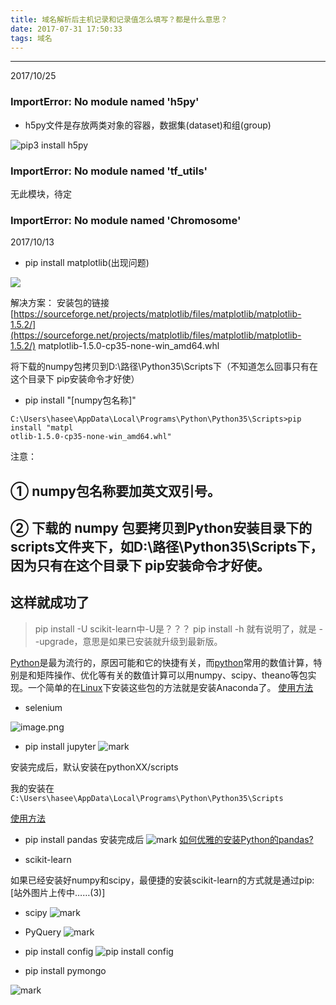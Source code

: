 ```yaml
---
title: 域名解析后主机记录和记录值怎么填写？都是什么意思？
date: 2017-07-31 17:50:33
tags: 域名
---
```




---
2017/10/25
### ImportError: No module named 'h5py'
* h5py文件是存放两类对象的容器，数据集(dataset)和组(group)

![pip3 install h5py](http://upload-images.jianshu.io/upload_images/4340772-357ad3e8d09c9b48.png?imageMogr2/auto-orient/strip%7CimageView2/2/w/1240)

### ImportError: No module named 'tf_utils'
无此模块，待定

### ImportError: No module named 'Chromosome'


2017/10/13
* pip install matplotlib(出现问题)


![](http://upload-images.jianshu.io/upload_images/4340772-467dab3631c6c506.png?imageMogr2/auto-orient/strip%7CimageView2/2/w/1240)

解决方案：
安装包的链接[https://sourceforge.net/projects/matplotlib/files/matplotlib/matplotlib-1.5.2/](https://sourceforge.net/projects/matplotlib/files/matplotlib/matplotlib-1.5.2/)
matplotlib-1.5.0-cp35-none-win_amd64.whl

将下载的numpy包拷贝到D:\路径\Python35\Scripts下（不知道怎么回事只有在这个目录下 pip安装命令才好使） 
* pip install "[numpy包名称]" 
```
C:\Users\hasee\AppData\Local\Programs\Python\Python35\Scripts>pip install "matpl
otlib-1.5.0-cp35-none-win_amd64.whl"

```
注意：
## ① numpy包名称要加英文双引号。 
## ② 下载的 numpy 包要拷贝到Python安装目录下的scripts文件夹下，如D:\路径\Python35\Scripts下，因为只有在这个目录下 pip安装命令才好使。

这样就成功了
---
>pip install -U scikit-learn中-U是？？？
pip install -h 就有说明了，就是 --upgrade，意思是如果已安装就升级到最新版。


[Python](http://lib.csdn.net/base/python)是最为流行的，原因可能和它的快捷有关，而[python](http://lib.csdn.net/base/python)常用的数值计算，特别是和矩阵操作、优化等有关的数值计算可以用numpy、scipy、theano等包实现。一个简单的在[Linux](http://lib.csdn.net/base/linux)下安装这些包的方法就是安装Anaconda了。
[使用方法](http://www.afox.cc/archives/390)

* selenium

![image.png](http://upload-images.jianshu.io/upload_images/4340772-5c8ed11776b196e3.png?imageMogr2/auto-orient/strip%7CimageView2/2/w/1240)


* pip install jupyter
![mark](http://upload-images.jianshu.io/upload_images/4340772-800c8887c1d9a6a0.png?imageMogr2/auto-orient/strip%7CimageView2/2/w/1240)

安装完成后，默认安装在pythonXX/scripts

我的安装在`C:\Users\hasee\AppData\Local\Programs\Python\Python35\Scripts`

[使用方法](http://blog.csdn.net/lee_j_r/article/details/52791228)

* pip install pandas
安装完成后
![mark](http://upload-images.jianshu.io/upload_images/4340772-73828fcbff8090c3.png?imageMogr2/auto-orient/strip%7CimageView2/2/w/1240)
[如何优雅的安装Python的pandas?](https://www.zhihu.com/question/47003185)

*  scikit-learn

如果已经安装好numpy和scipy，最便捷的安装scikit-learn的方式就是通过pip:
[站外图片上传中……(3)]

* scipy
![mark](http://upload-images.jianshu.io/upload_images/4340772-050c8526de91c57c.png?imageMogr2/auto-orient/strip%7CimageView2/2/w/1240)

* PyQuery
![mark](http://upload-images.jianshu.io/upload_images/4340772-7e20fe1969e67748.png?imageMogr2/auto-orient/strip%7CimageView2/2/w/1240)

* pip install config
![pip install config](http://upload-images.jianshu.io/upload_images/4340772-5ff2506fdb8e843c.png?imageMogr2/auto-orient/strip%7CimageView2/2/w/1240)

* pip install pymongo

![mark](http://upload-images.jianshu.io/upload_images/4340772-668b3748ab4447f4.png?imageMogr2/auto-orient/strip%7CimageView2/2/w/1240)
